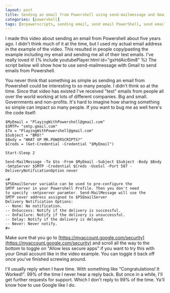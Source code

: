 ```yaml
---
layout: post
title: Sending an email from Powershell using send-mailmessage and Gmail
categories: [powershell]
tags: [mrpowerscripts, sending email, send email PowerShell, send email from PowerShell, powershell and gmail, powershell send-mailmessage gmail ]
---
```


I made this video about sending an email from Powershell about five years ago. I didn't think much of it at the time, but I used my actual email address in the example of the video. This resulted in people copy/pasting the example including my email and sending me all of their test emails. I've really loved it! {% include youtubePlayer.html id="gxHdAic6im8" %} The script below will show how to use send-mailmessage with Gmail to send emails from Powershell.

You never think that something as simple as sending an email from Powershell could be interesting to so many people. I didn't think so at the time. Since that video has existed I've received "test" emails from people all over the world working at lots of different companies. Big and small. Governments and non-profits. It's hard to imagine how sharing something so simple can impact so many people. If you want to bug me as well here's the code itself:

    $MyEmail = "PlayingWithPowershell@gmail.com"
    $SMTP= "smtp.gmail.com"
    $To = "PlayingWithPowershell@gmail.com"
    $Subject = "BRO!"
    $Body = "WHAT UP MR.POWERSCRIPTS?"
    $Creds = (Get-Credential -Credential "$MyEmail")

    Start-Sleep 2

    Send-MailMessage -To $to -From $MyEmail -Subject $Subject -Body $Body -SmtpServer $SMTP -Credential $Creds -UseSsl -Port 587 -DeliveryNotificationOption never

    <#
    $PSEmailServer variable can be used to pre-configure the
    SMTP server in your Powershell Profile. Then you don't need
    to specify -smtpserver paramter. Send-MailMessage will use the
    SMTP sever address assigned to $PSEmailServer
    Delivery Notification Options:
    -- None: No notification.
    -- OnSuccess: Notify if the delivery is successful.
    -- OnFailure: Notify if the delivery is unsuccessful.
    -- Delay: Notify if the delivery is delayed.
    -- Never: Never notify.
    #>

Make sure that you go to [https://myaccount.google.com/security](https://myaccount.google.com/security) and scroll all the way to the bottom to toggle on "Allow less secure apps" if you want to try this with your Gmail account like in the video example. You can toggle it back off once you've finished screwing around.

I'll usually reply when I have time. With something like "Congratulations! It Worked!". 99% of the time I never hear a reply back. But once in a while, I'll get further requests for support. Which I don't reply to 99% of the time. Ya'll know how to use Google like I do.